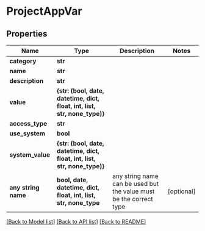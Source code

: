 # ProjectAppVar


## Properties
Name | Type | Description | Notes
------------ | ------------- | ------------- | -------------
**category** | **str** |  | 
**name** | **str** |  | 
**description** | **str** |  | 
**value** | **{str: (bool, date, datetime, dict, float, int, list, str, none_type)}** |  | 
**access_type** | **str** |  | 
**use_system** | **bool** |  | 
**system_value** | **{str: (bool, date, datetime, dict, float, int, list, str, none_type)}** |  | 
**any string name** | **bool, date, datetime, dict, float, int, list, str, none_type** | any string name can be used but the value must be the correct type | [optional]

[[Back to Model list]](../README.md#documentation-for-models) [[Back to API list]](../README.md#documentation-for-api-endpoints) [[Back to README]](../README.md)


